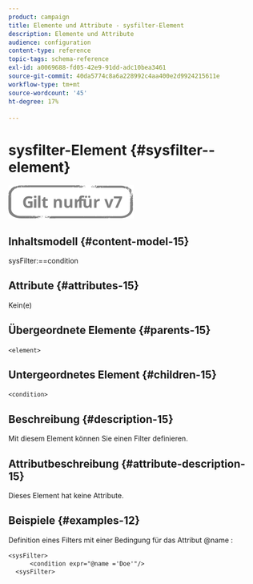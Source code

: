 ```yaml
---
product: campaign
title: Elemente und Attribute - sysfilter-Element
description: Elemente und Attribute
audience: configuration
content-type: reference
topic-tags: schema-reference
exl-id: a0069688-fd05-42e9-91dd-adc10bea3461
source-git-commit: 40da5774c8a6a228992c4aa400e2d9924215611e
workflow-type: tm+mt
source-wordcount: '45'
ht-degree: 17%

---
```


# sysfilter-Element {#sysfilter--element}

![](../../../assets/v7-only.svg)

## Inhaltsmodell {#content-model-15}

sysFilter:==condition

## Attribute {#attributes-15}

Kein(e)

## Übergeordnete Elemente {#parents-15}

`<element>`

## Untergeordnetes Element {#children-15}

`<condition>`

## Beschreibung {#description-15}

Mit diesem Element können Sie einen Filter definieren.

## Attributbeschreibung {#attribute-description-15}

Dieses Element hat keine Attribute.

## Beispiele {#examples-12}

Definition eines Filters mit einer Bedingung für das Attribut @name :

```
<sysFilter>
      <condition expr="@name ='Doe'"/>
  <sysFilter>
```
